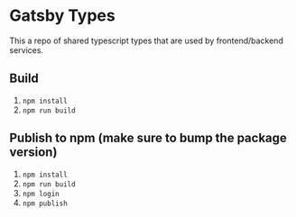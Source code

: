 # Gatsby Types

This a repo of shared typescript types that are used by frontend/backend services.

## Build
1. `npm install`
2. `npm run build`

## Publish to npm (make sure to bump the package version)

1. `npm install`
2. `npm run build`
3. `npm login`
4. `npm publish`
